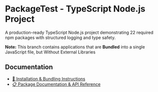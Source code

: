 # PackageTest - TypeScript Node.js Project

A production-ready TypeScript Node.js project demonstrating 22 required npm packages with structured logging and type safety.

**Note:** This branch contains applications that are **Bundled** into a single JavaScript file, but Without External Libraries

## Documentation

- [📖 Installation & Bundling Instructions](INSTALLATION.md)
- [📋 Package Documentation & API Reference](INFO.md)
